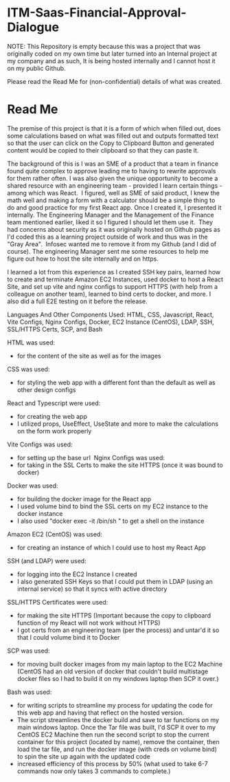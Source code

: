 # ITM-Saas-Financial-Approval-Dialogue
NOTE: This Repository is empty because this was a project that was originally coded on my own time but later turned into an Internal project at my company and as such, It is being hosted internally and I cannot host it on my public Github. 

Please read the Read Me for (non-confidential) details of what was created.

# Read Me

The premise of this project is that it is a form of which when filled out, does some calculations based on what was filled out and outputs formatted text so that the user can click on the Copy to Clipboard Button and generated content would be copied to their clipboard so that they can paste it.

The background of this is I was an SME of a product that a team in finance found quite complex to approve leading me to having to rewrite approvals for them rather often. I was also given the unique opportunity to become a shared resource with an engineering team - provided I learn certain things - among which was React.
​
I figured, well as SME of said product, I knew the math well and making a form with a calculator should be a simple thing to do and good practice for my first React app. Once I created it, I presented it internally. The Engineering Manager and the Management of the Finance team mentioned earlier, liked it so I figured I should let them use it.
​
They had concerns about security as it was originally hosted on Github pages as I'd coded this as a learning project outside of work and thus was in the "Gray Area".
​
Infosec wanted me to remove it from my Github (and I did of course). The engineering Manager sent me some resources to help me figure out how to host the site internally and on https.

I learned a lot from this experience as I created SSH key pairs, learned how to create and terminate Amazon EC2 Instances, used docker to host a React Site, and set up vite and nginx configs to support HTTPS (with help from a colleague on another team), learned to bind certs to docker, and more. I also did a full E2E testing on it before the release.

Languages And Other Components Used: HTML, CSS, Javascript, React, Vite Configs, Nginx Configs, Docker, EC2 Instance (CentOS), LDAP, SSH, SSL/HTTPS Certs, SCP, and Bash

HTML was used:
- for the content of the site as well as for the images

CSS was used:
- for styling the web app with a different font than the default as well as other design configs
 
React and Typescript were used:
- for creating the web app
- I utilized props, UseEffect, UseState and more to make the calculations on the form work properly

Vite Configs was used:
- for setting up the base url
​
Nginx Configs was used:
- for taking in the SSL Certs to make the site HTTPS (once it was bound to docker)

Docker was used:
- for building the docker image for the React app
- I used volume bind to bind the SSL certs on my EC2 instance to the docker instance
- I also used "docker exec -it /bin/sh <docker id>" to get a shell on the instance 

Amazon EC2 (CentOS) was used:
- for creating an instance of which I could use to host my React App

SSH (and LDAP) were used:
- for logging into the EC2 Instance I created
- I also generated SSH Keys so that I could put them in LDAP (using an internal service) so that it syncs with active directory

SSL/HTTPS Certificates were used:
- for making the site HTTPS (Important because the copy to clipboard function of my React will not work without HTTPS)
- I got certs from an engineering team (per the process) and untar'd it so that I could volume bind it to Docker

SCP was used:
- for moving built docker images from my main laptop to the EC2 Machine (CentOS had an old version of docker that couldn't build multistage docker files so I had to build it on my windows laptop then SCP it over.)

Bash was used:
- for writing scripts to streamline my process for updating the code for this web app and having that reflect on the hosted version.
- The script streamlines the docker build and save to tar functions on my main windows laptop. Once the Tar file was built, I'd SCP it over to my CentOS EC2 Machine then run the second script to stop the current container for this project (located by name), remove the container, then load the tar file, and run the docker image (with creds on volume bind) to spin the site up again with the updated code
- increased efficiency of this process by 50% (what used to take 6-7 commands now only takes 3 commands to complete.)
